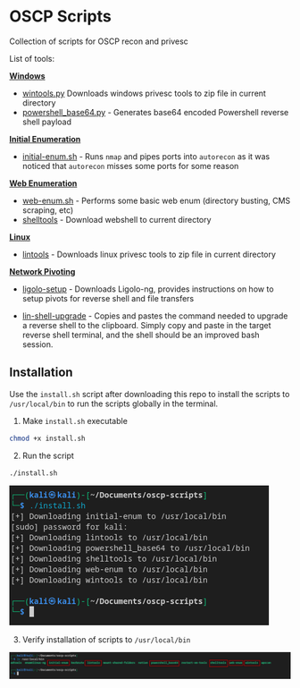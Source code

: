 # OSCP Scripts
Collection of scripts for OSCP recon and privesc

List of tools:

<b><u>Windows</u></b>
- [wintools.py](wintools/README.md) Downloads windows privesc tools to zip file in current directory
- [powershell_base64.py](powershell-rev/README.md) - Generates base64 encoded Powershell reverse shell payload

<b><u>Initial Enumeration</u></b>
- [initial-enum.sh](initial-enum/README.md) - Runs `nmap` and pipes ports into `autorecon` as it was noticed that `autorecon` misses some ports for some reason

<b><u>Web Enumeration</u></b>
- [web-enum.sh](web-enum/README.md) - Performs some basic web enum (directory busting, CMS scraping, etc)
- [shelltools](shelltools/README.md) - Download webshell to current directory

<b><u>Linux</u></b>
- [lintools](lintools/README.md) - Downloads linux privesc tools to zip file in current directory

<b><u>Network Pivoting</u></b>
- [ligolo-setup](ligolo-setup/README.md) - Downloads Ligolo-ng, provides instructions on how to setup pivots for reverse shell and file transfers

- [lin-shell-upgrade](lin-shell-upgrade/README.md) - Copies and pastes the command needed to upgrade a reverse shell to the clipboard. Simply copy and paste in the target reverse shell terminal, and the shell should be an improved bash session. 

## Installation
Use the `install.sh` script after downloading this repo to install the scripts to `/usr/local/bin` to run the scripts globally in the terminal.

1. Make `install.sh` executable
```bash
chmod +x install.sh
```
2. Run the script
```bash
./install.sh
```
![Alt text](image-1.png)

3. Verify installation of scripts to `/usr/local/bin`

![Alt text](image.png)
